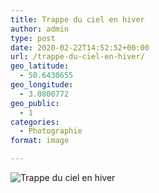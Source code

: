```yaml
---
title: Trappe du ciel en hiver
author: admin
type: post
date: 2020-02-22T14:52:52+00:00
url: /trappe-du-ciel-en-hiver/
geo_latitude:
  - 50.6430655
geo_longitude:
  - 3.0800772
geo_public:
  - 1
categories:
  - Photographie
format: image

---
```

![Trappe du ciel en hiver](./dsc0312.jpg)